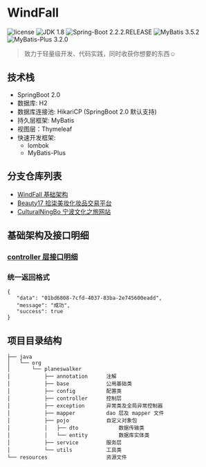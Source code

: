 # WindFall
![license](https://img.shields.io/badge/license-Apache%202-brightgreen.svg)
![JDK 1.8](https://img.shields.io/badge/JDK-1.8-brightgreen.svg)
![Spring-Boot 2.2.2.RELEASE](https://img.shields.io/badge/Spring%20Boot-2.2.2.RELEASE-brightgreen.svg)
![MyBatis 3.5.2](https://img.shields.io/badge/MyBatis-3.5.2-brightgreen.svg)
![MyBatis-Plus 3.2.0](https://img.shields.io/badge/MyBatis%20Plus-3.2.0-brightgreen.svg)
> 致力于轻量级开发、代码实践，同时收获你想要的东西☺️

## 技术栈
- SpringBoot 2.0
- 数据库: H2
- 数据库连接池: HikariCP (SpringBoot 2.0 默认支持)
- 持久层框架: MyBatis
- 视图层：Thymeleaf
- 快速开发框架:
    - lombok 
    - MyBatis-Plus
    
## 分支仓库列表
- [WindFall 基础架构](https://github.com/Planeswalker23/Windfall/tree/master)
- [Beauty17 拾柒美妆化妆品交易平台](https://github.com/Planeswalker23/Windfall/tree/order-beauty17)
- [CulturalNingBo 宁波文化之旅网站](https://github.com/Planeswalker23/Windfall/tree/order-cultural-ningbo)

## 基础架构及接口明细
### [controller 层接口明细](server/README.md)
### 统一返回格式
```
{
   "data": "01bd6808-7cfd-4037-83ba-2e745600eadd",
   "message": "成功",
   "success": true
}
```

## 项目目录结构
```
├── java
│   └── org
│       └── planeswalker
│           ├── annotation      注解
│           ├── base            公用基础类
│           ├── config          配置类
│           ├── controller      控制层
│           ├── exception       异常类及全局异常控制器
│           ├── mapper          dao 层及 mapper 文件
│           ├── pojo            自定义对象包
│           │   ├── dto             数据传输类
│           │   └── entity          数据库实体类
│           ├── service         服务层
│           └── utils           工具类
└── resources                   资源文件
```
